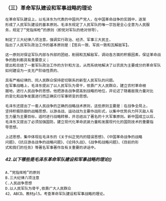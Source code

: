 
### （三）革命军队建设和军事战略的理论
    在革命军队建设上，以毛泽东为代表的中国共产党人，在中国革命战争的实践中，逐渐
    形成了人民军队建设的基本原则。毛泽东规定了人民军队的唯一宗旨是全心全意为人民服
    务，规定了“党指挥枪”的原则（即党对军队的绝对领导），

    制定了三大纪律八项注意，强调实行政治、经济、军事三大民主，
    指出了人民军队政治工作的基本原则是：【官兵一致、军民一致和瓦解敌军】。

    这一原则对保证军队内部与外部的团结，削弱和瓦解敌军，调动各方面的积极因素，保证革命战争的胜利都具有重要意义；
    提出和总结了一套军队政治工作的方针和方法，从而系统地解决了以农民为主要成分的革命军队如何建设为一支无产阶级性质的、

    具有严格纪律的、同人民群众保持密切联系的新型人民军队的问题。
    在军事战略上，毛泽东提出了以人民军队为骨干，依靠广大人民群众，建立农村革命根
    据地，进行人民战争的思想。他把游击战争提高到战略的地位，并论述了随着敌我力量对比
    的变化和战争发展进行而正确实行军事转变的思想。

    毛泽东还提出了一套人民战争的正确的战略战术原则，这些原则主要是：在战争全局上，
    坚持积极防御的战略思想，以游击战、运动战为主要作战形式，以集中优势兵力歼灭敌人有
    生力量为主要目标，适时进行战略转移，并总结出了著名的十大军事原则。新中国成立以后，
    毛泽东又提出了必须加强国防，建立现代化革命武装力量和发展现代化的国防技术的重要指
    导思想。
    
    上述思想，集中体现在毛泽东的《关于纠正党内的错误思想》、《中国革命战争的战略
    问题》、《抗日游击战争的战略问题》、《论持久战》、《战争和战略问题》、《目前的形
    式和我们的任务》等著名军事著作及有关重要的讲话中。

##### 42.以下哪些是毛泽东革命军队建设和军事战略的理论()
    A.“党指挥枪”的原则
    B.三大纪律八项注意
    C.人民战争思想
    D.以人民军队为骨干,依靠广大人民群众
    42、ABCD。教材pl5。考查革命军队建设和军事战略的理论。